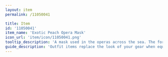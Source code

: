 ```yaml
---
layout: item
permalink: /11050041

title: Item
id: '11050041'
item_name: 'Exotic Peach Opera Mask'
icon_url: 'item/icon/11050041.png'
tooltip_description: 'A mask used in the operas across the sea. The forehead is set with the image of a peach with a striking red background.'
guide_description: 'Outfit items replace the look of your gear when equipped.'
---
```

